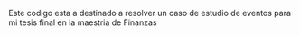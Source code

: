Este codigo esta a destinado a resolver un caso de estudio de eventos para mi tesis final en la maestria de Finanzas
